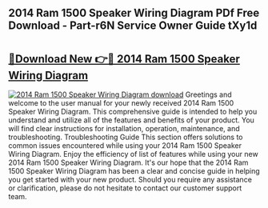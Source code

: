 ## 2014 Ram 1500 Speaker Wiring Diagram PDf Free Download - Part-r6N Service Owner Guide tXy1d

# <h2><a href="http://dfjzkkf.blite.top/?on=2014+Ram+1500+Speaker+Wiring+Diagram">🔗Download New 👉🔴 2014 Ram 1500 Speaker Wiring Diagram</a></h2>

[![2014 Ram 1500 Speaker Wiring Diagram download](https://i.imgur.com/lujVjoI.png)](http://dfjzkkf.blite.top/?on=2014+Ram+1500+Speaker+Wiring+Diagram)
Greetings and welcome to the user manual for your newly received 2014 Ram 1500 Speaker Wiring Diagram. This comprehensive guide is intended to help you understand and utilize all of the features and benefits of your product. You will find clear instructions for installation, operation, maintenance, and troubleshooting. Troubleshooting Guide This section offers solutions to common issues encountered while using your 2014 Ram 1500 Speaker Wiring Diagram. Enjoy the efficiency of list of features while using your new 2014 Ram 1500 Speaker Wiring Diagram. It's our hope that the 2014 Ram 1500 Speaker Wiring Diagram has been a clear and concise guide in helping you get started with your new product. Should you require any assistance or clarification, please do not hesitate to contact our customer support team.
